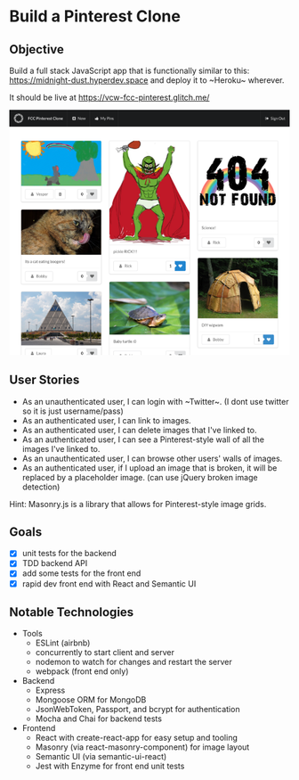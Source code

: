 Build a Pinterest Clone
=======================

## Objective

Build a full stack JavaScript app that is functionally similar to this: https://midnight-dust.hyperdev.space and deploy it to ~Heroku~ wherever.

It should be live at https://vcw-fcc-pinterest.glitch.me/

![Share images](screenshot.png?raw=true "Share images")

## User Stories

- As an unauthenticated user, I can login with ~Twitter~. (I dont use twitter so it is just username/pass)
- As an authenticated user, I can link to images.
- As an authenticated user, I can delete images that I've linked to.
- As an authenticated user, I can see a Pinterest-style wall of all the images I've linked to.
- As an unauthenticated user, I can browse other users' walls of images.
- As an authenticated user, if I upload an image that is broken, it will be replaced by a placeholder image. (can use jQuery broken image detection)

Hint: Masonry.js is a library that allows for Pinterest-style image grids.

## Goals

- [X] unit tests for the backend
- [X] TDD backend API
- [X] add some tests for the front end
- [X] rapid dev front end with React and Semantic UI

## Notable Technologies

- Tools
  - ESLint (airbnb)
  - concurrently to start client and server
  - nodemon to watch for changes and restart the server
  - webpack (front end only)
- Backend
  - Express
  - Mongoose ORM for MongoDB
  - JsonWebToken, Passport, and bcrypt for authentication
  - Mocha and Chai for backend tests
- Frontend
  - React with create-react-app for easy setup and tooling
  - Masonry (via react-masonry-component) for image layout
  - Semantic UI (via semantic-ui-react)
  - Jest with Enzyme for front end unit tests
